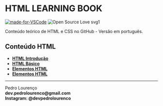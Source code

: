 # HTML LEARNING BOOK

[![made-for-VSCode](https://img.shields.io/badge/Made%20for-VSCode-1f425f.svg)](https://code.visualstudio.com/)
![Open Source Love svg1](https://badges.frapsoft.com/os/v1/open-source.svg?v=103)

Conteúdo teórico de HTML e CSS no GitHub - Versão em português.

## Conteúdo HTML

- **[HTML Introdução](html/html-introducao.md)**
- **[HTML Básico](html/html-basico.md)**
- **[Elementos HTML](html/html-elementos.md)**
- **[Elementos HTML](html/html-atributos.md)**




<hr>
<stong>Pedro Lourenço</strong><br>
<Strong>dev.pedrolourenco@gmail.com</strong><br>
<Strong>Instagram: @devpedrolourenco</strong>